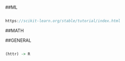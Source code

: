 ##ML

```javascript

https://scikit-learn.org/stable/tutorial/index.html

```


##MATH



##GENERAL

```R

(httr) -> R

```
